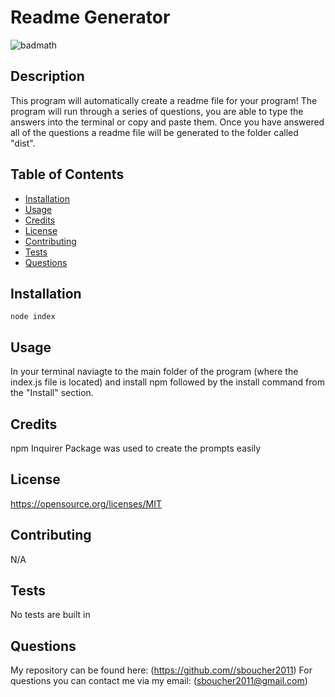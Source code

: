 
# Readme Generator

![badmath](https://img.shields.io/badge/license-MIT-green)

## Description
This program will automatically create a readme file for your program! The program will run through a series of questions, you are able to type the answers into the terminal or copy and paste them. Once you have answered all of the questions a readme file will be generated to the folder called "dist".

## Table of Contents
* [Installation](#installation)
* [Usage](#usage)
* [Credits](#credits)
* [License](#license)
* [Contributing](#contributing)
* [Tests](#tests)
* [Questions](#questions)

## Installation
```shell
node index
```

## Usage
In your terminal naviagte to the main folder of the program (where the index.js file is located) and install npm followed by the install command from the "Install" section.

## Credits
npm Inquirer Package was used to create the prompts easily

## License
https://opensource.org/licenses/MIT
  

## Contributing
N/A

## Tests
No tests are built in

## Questions
My repository can be found here: (https://github.com//sboucher2011)
For questions you can contact me via my email: (sboucher2011@gmail.com)
  
